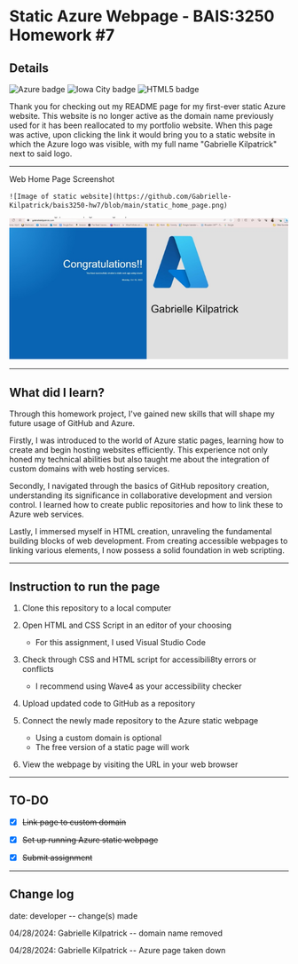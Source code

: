 # Static Azure Webpage - BAIS:3250 Homework #7
## Details
![Azure badge](https://img.shields.io/badge/Microsoft_Azure-0089D6?style=for-the-badge&logo=microsoft-azure&logoColor=white)
![Iowa City badge](https://img.shields.io/static/v1?message=IA&logo=google-maps&l&labelColor=ffcd00&color=000000&logoColor=black&label=Iowa%20City&style=for-the-badge)
![HTML5 badge](https://img.shields.io/static/v1?message=html&logo=html5&labelColor=5c5c5c&color=E34F26&logoColor=white&label=%20&style=for-the-badge)

Thank you for checking out my README page for my first-ever static Azure website. This website is no longer active as the domain name previously used for it has been reallocated to my portfolio website. When this page was active, upon clicking the link it would bring you to a static website in which the Azure logo was visible, with my full name "Gabrielle Kilpatrick" next to said logo. 

---

Web Home Page Screenshot
```
![Image of static website](https://github.com/Gabrielle-Kilpatrick/bais3250-hw7/blob/main/static_home_page.png) 
```

![Image of static website](https://github.com/Gabrielle-Kilpatrick/bais3250-hw7/blob/main/static_home_page.png)

---

## What did I learn?
Through this homework project, I've gained new skills that will shape my future usage of GitHub and Azure. 

Firstly, I was introduced to the world of Azure static pages, learning how to create and begin hosting websites efficiently. This experience not only honed my technical abilities but also taught me about the integration of custom domains with web hosting services. 

Secondly, I navigated through the basics of GitHub repository creation, understanding its significance in collaborative development and version control. I learned how to create public repositories and how to link these to Azure web services.

Lastly, I immersed myself in HTML creation, unraveling the fundamental building blocks of web development. From creating accessible webpages to linking various elements, I now possess a solid foundation in web scripting.

---

## Instruction to run the page

1. Clone this repository to a local computer

2. Open HTML and CSS Script in an editor of your choosing

   - For this assignment, I used Visual Studio Code

3. Check through CSS and HTML script for accessibili8ty errors or conflicts

   - I recommend using Wave4 as your accessibility checker

4. Upload updated code to GitHub as a repository

5. Connect the newly made repository to the Azure static webpage

   - Using a custom domain is optional
   - The free version of a static page will work

6. View the webpage by visiting the URL in your web browser

---

## TO-DO
- [x] ~~Link page to custom domain~~
- [x] ~~Set up running Azure static webpage~~
- [x] ~~Submit assignment~~


---

## Change log
date: developer -- change(s) made

04/28/2024: Gabrielle Kilpatrick -- domain name removed

04/28/2024: Gabrielle Kilpatrick -- Azure page taken down
